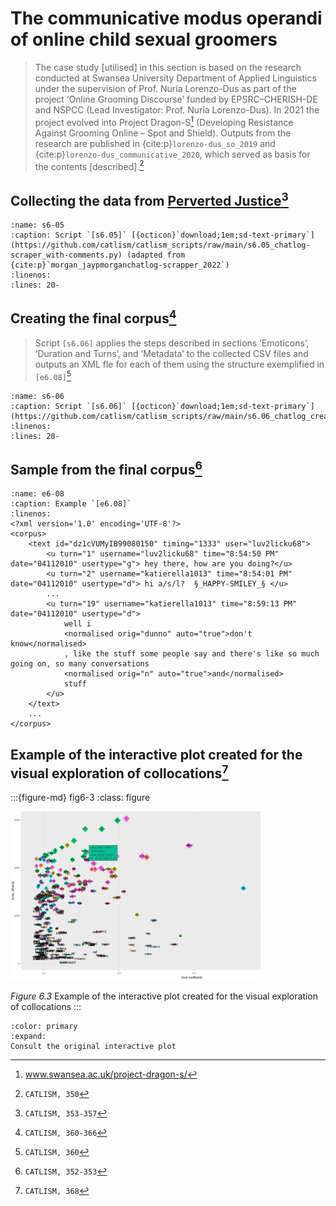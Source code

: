 # The communicative modus operandi of online child sexual groomers

> The case study [utilised] in this section is based on the research conducted at Swansea University Department of Applied Linguistics under the supervision of Prof. Nuria Lorenzo-Dus as part of the project ‘Online Grooming Discourse’ funded by EPSRC–CHERISH-DE and NSPCC (Lead Investigator: Prof. Nuria Lorenzo-Dus). In 2021 the project evolved into Project Dragon-S[^sn2] (Developing Resistance Against Grooming Online – Spot and Shield). Outputs from the research are published in {cite:p}`lorenzo-dus_so_2019` and {cite:p}`lorenzo-dus_communicative_2020`, which served as basis for the contents [described].[^sn1]

## Collecting the data from [Perverted Justice](http://perverted-justice.com/)[^sn4]

```{rli} https://github.com/catlism/catlism_scripts/raw/main/s6.05_chatlog-scraper_with-comments.py
:name: s6-05
:caption: Script `[s6.05]` [{octicon}`download;1em;sd-text-primary`](https://github.com/catlism/catlism_scripts/raw/main/s6.05_chatlog-scraper_with-comments.py) (adapted from {cite:p}`morgan_jaypmorganchatlog-scrapper_2022`)
:linenos:
:lines: 20-
```

## Creating the final corpus[^sn5]

> Script `[s6.06]` applies the steps described in sections ‘Emoticons’, ‘Duration and Turns’, and ‘Metadata’ to the collected CSV files and outputs an XML fle for each of them using the structure exemplified in `[e6.08]`[^sn6]

```{rli} https://github.com/catlism/catlism_scripts/raw/main/s6.06_chatlog_create_XML.py
:name: s6-06
:caption: Script `[s6.06]` [{octicon}`download;1em;sd-text-primary`](https://github.com/catlism/catlism_scripts/raw/main/s6.06_chatlog_create_XML.py)
:linenos:
:lines: 20-
```

## Sample from the final corpus[^sn3]
```{code-block} xml
:name: e6-08
:caption: Example `[e6.08]`
:linenos:
<?xml version='1.0' encoding='UTF-8'?>
<corpus>
    <text id="dz1cVUMyIB99080150" timing="1333" user="luv2licku68">
        <u turn="1" username="luv2licku68" time="8:54:50 PM" date="04112010" usertype="g"> hey there, how are you doing?</u>
        <u turn="2" username="katierella1013" time="8:54:01 PM" date="04112010" usertype="d"> hi a/s/l?  §_HAPPY-SMILEY_§ </u>
        ...
        <u turn="19" username="katierella1013" time="8:59:13 PM" date="04112010" usertype="d">
            well i
            <normalised orig="dunno" auto="true">don't know</normalised>
            , like the stuff some people say and there's like so much going on, so many conversations
            <normalised orig="n" auto="true">and</normalised>
            stuff
        </u>
    </text>
    ...
</corpus>
```

## Example of the interactive plot created for the visual exploration of collocations[^sn7]

:::{figure-md} fig6-3
:class: figure

<img src="figures/Figure6.3.jpg" alt="Figure 6.3 Example of the interactive plot created for the visual exploration of collocations" class="bg-primary mb-1" width="400px">

*Figure 6.3* Example of the interactive plot created for the visual exploration of collocations
:::

```{button-link} https://mdic.github.io/og_plot/
:color: primary
:expand:
Consult the original interactive plot
```

[^sn1]: `CATLISM, 350`
[^sn2]: www.swansea.ac.uk/project-dragon-s/
[^sn3]: `CATLISM, 352-353`
[^sn4]: `CATLISM, 353-357`
[^sn5]: `CATLISM, 360-366`
[^sn6]: `CATLISM, 360`
[^sn7]: `CATLISM, 368`